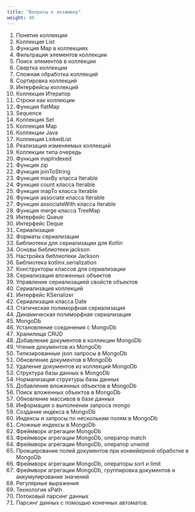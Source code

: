 ```yaml
---
title: "Вопросы к экзамену"
weight: 40
---
```


1. Понятие коллекции
2. Коллекция List
3. Функция Map в коллекциях
4. Фильтрация элементов коллекции
5. Поиск элементов в коллекции
6. Свертка коллекции
7. Сложная обработка коллекций
8. Сортировка коллекций
9. Интерфейсы коллекций
10.  Коллекция Итератор
11. Строки как коллекции
12. Функция flatMap
13. Sequence
14. Коллекция Set
15. Коллекция Map
16. Коллекции Java
17. Коллекция LinkedList
18. Реализация изменяемых коллекций
19. Коллекции типа очередь
21. Функция mapIndexed
22. Функция zip
23. Функция joinToString
24. Функция maxBy класса Iterable
24. Функция count класса Iterable
24. Функция mapTo класса Iterable
25. Функция associate класса Iterable
25. Функция associateWith класса Iterable
26. Функция merge класса TreeMap
27. Интерфейс Queue
28. Интерфейс Deque
20. Сериализация
21. Форматы сериализации
22. Библиотеки для сериализации для Kotlin
23. Основы библиотеки jackson
24. Настройка библиотеки Jackson
25. Библиотека kotlinx.serialization
26. Конструкторы классов для сериализации
27. Сериализация вложенных объектов
28. Управление сериализацией свойств объектов
29. Сериализация коллекций
30. Интерфейс KSerializer
31. Сериализация класса Date
32. Статическая полиморфная сериализация
33. Динамическая полиморфная сериализация
34. MongoDb
35. Установление соединения с MongoDb
36. Хранилища CRUD
37. Добавление документов в коллекции MongoDb
38. Чтение документов из MongoDb
39. Типизированные json запросы в MongoDb
40. Обновление документов в MongoDb
41. Удаление документов из коллекций MongoDb
42. Структура базы данных в MongoDb
43. Нормализация структуры базы данных
44. Добавление вложенных объектов в MongoDb
45. Поиск вложенных объектов в MongoDb
46. Обновление массивов в базе данных
47. Информация о выполнении запроса mongo
48. Создание индекса в MongoDb
49. Индексы и запросы по нескольким полям в MongoDb
50. Сложные индексы в MongoDb
51. Фреймворк агрегации MongoDb
52. Фреймворк агрегации MongoDb, оператор match
53. Фреймворк агрегации MongoDb, оператор unwind
54. Проецирование полей документов при конвейерной обработке в MongoDb
55. Фреймворк агрегации MongoDb, операторы sort и limit
56. Фреймворк агрегации MongoDb, группировка документов и аккумулирование значений
57. Регулярные выражения
58. Технология xPath
59. Потоковый парсинг данных
60. Парсинг данных с помощью конечных автоматов.

